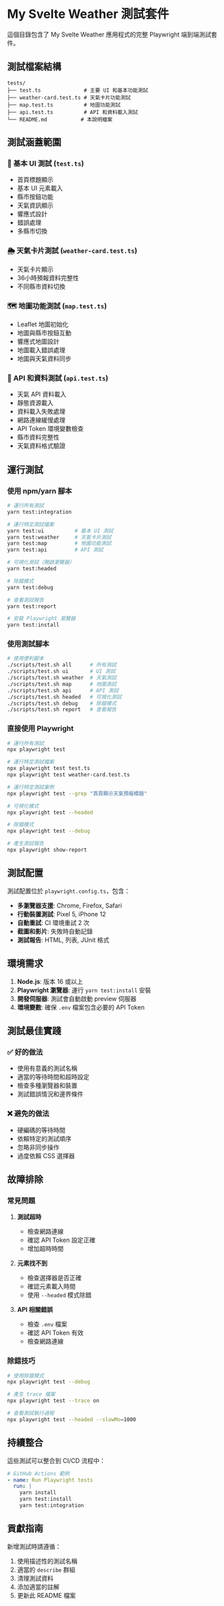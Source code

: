 # My Svelte Weather 測試套件

這個目錄包含了 My Svelte Weather 應用程式的完整 Playwright 端到端測試套件。

## 測試檔案結構

```
tests/
├── test.ts              # 主要 UI 和基本功能測試
├── weather-card.test.ts # 天氣卡片功能測試
├── map.test.ts          # 地圖功能測試
├── api.test.ts          # API 和資料載入測試
└── README.md           # 本說明檔案
```

## 測試涵蓋範圍

### 🎨 基本 UI 測試 (`test.ts`)

- 首頁標題顯示
- 基本 UI 元素載入
- 縣市按鈕功能
- 天氣資訊顯示
- 響應式設計
- 錯誤處理
- 多縣市切換

### 🌦️ 天氣卡片測試 (`weather-card.test.ts`)

- 天氣卡片顯示
- 36小時預報資料完整性
- 不同縣市資料切換

### 🗺️ 地圖功能測試 (`map.test.ts`)

- Leaflet 地圖初始化
- 地圖與縣市按鈕互動
- 響應式地圖設計
- 地圖載入錯誤處理
- 地圖與天氣資料同步

### 🔌 API 和資料測試 (`api.test.ts`)

- 天氣 API 資料載入
- 靜態資源載入
- 資料載入失敗處理
- 網路連線緩慢處理
- API Token 環境變數檢查
- 縣市資料完整性
- 天氣資料格式驗證

## 運行測試

### 使用 npm/yarn 腳本

```bash
# 運行所有測試
yarn test:integration

# 運行特定測試檔案
yarn test:ui          # 基本 UI 測試
yarn test:weather     # 天氣卡片測試
yarn test:map         # 地圖功能測試
yarn test:api         # API 測試

# 可視化測試（開啟瀏覽器）
yarn test:headed

# 除錯模式
yarn test:debug

# 查看測試報告
yarn test:report

# 安裝 Playwright 瀏覽器
yarn test:install
```

### 使用測試腳本

```bash
# 使用便利腳本
./scripts/test.sh all      # 所有測試
./scripts/test.sh ui       # UI 測試
./scripts/test.sh weather  # 天氣測試
./scripts/test.sh map      # 地圖測試
./scripts/test.sh api      # API 測試
./scripts/test.sh headed   # 可視化測試
./scripts/test.sh debug    # 除錯模式
./scripts/test.sh report   # 查看報告
```

### 直接使用 Playwright

```bash
# 運行所有測試
npx playwright test

# 運行特定測試檔案
npx playwright test test.ts
npx playwright test weather-card.test.ts

# 運行特定測試案例
npx playwright test --grep "首頁顯示天氣預報標題"

# 可視化模式
npx playwright test --headed

# 除錯模式
npx playwright test --debug

# 產生測試報告
npx playwright show-report
```

## 測試配置

測試配置位於 `playwright.config.ts`，包含：

- **多瀏覽器支援**: Chrome, Firefox, Safari
- **行動裝置測試**: Pixel 5, iPhone 12
- **自動重試**: CI 環境重試 2 次
- **截圖和影片**: 失敗時自動記錄
- **測試報告**: HTML, 列表, JUnit 格式

## 環境需求

1. **Node.js**: 版本 16 或以上
2. **Playwright 瀏覽器**: 運行 `yarn test:install` 安裝
3. **開發伺服器**: 測試會自動啟動 preview 伺服器
4. **環境變數**: 確保 `.env` 檔案包含必要的 API Token

## 測試最佳實踐

### ✅ 好的做法

- 使用有意義的測試名稱
- 適當的等待時間和超時設定
- 檢查多種瀏覽器和裝置
- 測試錯誤情況和邊界條件

### ❌ 避免的做法

- 硬編碼的等待時間
- 依賴特定的測試順序
- 忽略非同步操作
- 過度依賴 CSS 選擇器

## 故障排除

### 常見問題

1. **測試超時**
   - 檢查網路連線
   - 確認 API Token 設定正確
   - 增加超時時間

2. **元素找不到**
   - 檢查選擇器是否正確
   - 確認元素載入時間
   - 使用 `--headed` 模式除錯

3. **API 相關錯誤**
   - 檢查 `.env` 檔案
   - 確認 API Token 有效
   - 檢查網路連線

### 除錯技巧

```bash
# 使用除錯模式
npx playwright test --debug

# 產生 trace 檔案
npx playwright test --trace on

# 查看測試執行過程
npx playwright test --headed --slowMo=1000
```

## 持續整合

這些測試可以整合到 CI/CD 流程中：

```yaml
# GitHub Actions 範例
- name: Run Playwright tests
  run: |
    yarn install
    yarn test:install
    yarn test:integration
```

## 貢獻指南

新增測試時請遵循：

1. 使用描述性的測試名稱
2. 適當的 `describe` 群組
3. 清理測試資料
4. 添加適當的註解
5. 更新此 README 檔案
